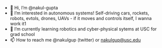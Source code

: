 - 👋 Hi, I’m @nakul-gupta
- 👀 I’m interested in autonomous systems! Self-driving cars, rockets, robots, evtols, drones, UAVs - if it moves and controls itself, I wanna work it1
- 🌱 I’m currently learning robotics and cyber-physical sytems at USC for grad school
- 📫 How to reach me @nakulgup (twitter) or nakulgup@usc.edu

<!---
nakul-gupta/nakul-gupta is a ✨ special ✨ repository because its `README.md` (this file) appears on your GitHub profile.
You can click the Preview link to take a look at your changes.
--->
